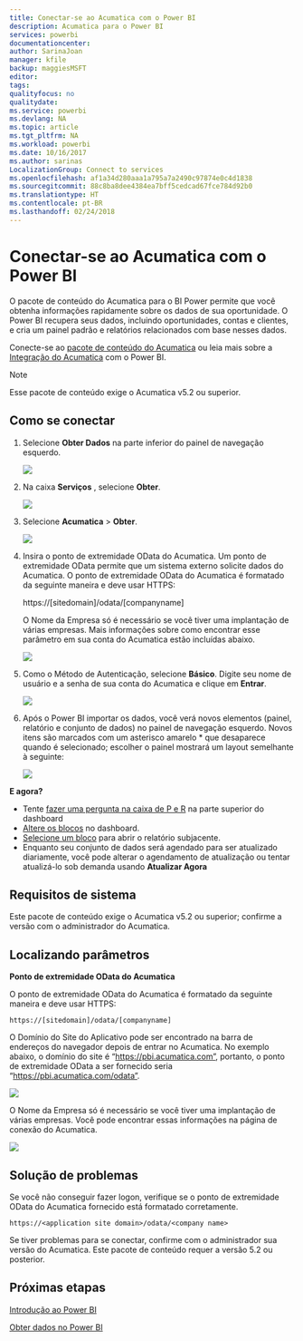 ```yaml
---
title: Conectar-se ao Acumatica com o Power BI
description: Acumatica para o Power BI
services: powerbi
documentationcenter: 
author: SarinaJoan
manager: kfile
backup: maggiesMSFT
editor: 
tags: 
qualityfocus: no
qualitydate: 
ms.service: powerbi
ms.devlang: NA
ms.topic: article
ms.tgt_pltfrm: NA
ms.workload: powerbi
ms.date: 10/16/2017
ms.author: sarinas
LocalizationGroup: Connect to services
ms.openlocfilehash: af1a34d280aaa1a795a7a2490c97874e0c4d1838
ms.sourcegitcommit: 88c8ba8dee4384ea7bff5cedcad67fce784d92b0
ms.translationtype: HT
ms.contentlocale: pt-BR
ms.lasthandoff: 02/24/2018
---
```

# <a name="connect-to-acumatica-with-power-bi"></a>Conectar-se ao Acumatica com o Power BI
O pacote de conteúdo do Acumatica para o BI Power permite que você obtenha informações rapidamente sobre os dados de sua oportunidade. O Power BI recupera seus dados, incluindo oportunidades, contas e clientes, e cria um painel padrão e relatórios relacionados com base nesses dados.

Conecte-se ao [pacote de conteúdo do Acumatica](https://app.powerbi.com/getdata/services/acumatica) ou leia mais sobre a [Integração do Acumatica](https://powerbi.microsoft.com/integrations/acumatica) com o Power BI.

>[!NOTE]
>Esse pacote de conteúdo exige o Acumatica v5.2 ou superior.

## <a name="how-to-connect"></a>Como se conectar
1. Selecione **Obter Dados** na parte inferior do painel de navegação esquerdo.
   
   ![](media/service-connect-to-acumatica/getdata3.png)
2. Na caixa **Serviços** , selecione **Obter**.
   
   ![](media/service-connect-to-acumatica/getdata2.png)
3. Selecione **Acumatica** \> **Obter**.
   
   ![](media/service-connect-to-acumatica/acumatica.png)
4. Insira o ponto de extremidade OData do Acumatica. Um ponto de extremidade OData permite que um sistema externo solicite dados do Acumatica. O ponto de extremidade OData do Acumatica é formatado da seguinte maneira e deve usar HTTPS:
   
     https://[sitedomain]/odata/[companyname]
   
   O Nome da Empresa só é necessário se você tiver uma implantação de várias empresas. Mais informações sobre como encontrar esse parâmetro em sua conta do Acumatica estão incluídas abaixo.
   
   ![](media/service-connect-to-acumatica/parameters.png)
5. Como o Método de Autenticação, selecione **Básico**. Digite seu nome de usuário e a senha de sua conta do Acumatica e clique em **Entrar**.
   
    ![](media/service-connect-to-acumatica/creds2.png)
6. Após o Power BI importar os dados, você verá novos elementos (painel, relatório e conjunto de dados) no painel de navegação esquerdo. Novos itens são marcados com um asterisco amarelo \* que desaparece quando é selecionado; escolher o painel mostrará um layout semelhante à seguinte:
   
    ![](media/service-connect-to-acumatica/dashboard.png)

**E agora?**

* Tente [fazer uma pergunta na caixa de P e R](power-bi-q-and-a.md) na parte superior do dashboard
* [Altere os blocos](service-dashboard-edit-tile.md) no dashboard.
* [Selecione um bloco](service-dashboard-tiles.md) para abrir o relatório subjacente.
* Enquanto seu conjunto de dados será agendado para ser atualizado diariamente, você pode alterar o agendamento de atualização ou tentar atualizá-lo sob demanda usando **Atualizar Agora**

## <a name="system-requirements"></a>Requisitos de sistema
Este pacote de conteúdo exige o Acumatica v5.2 ou superior; confirme a versão com o administrador do Acumatica.

## <a name="finding-parameters"></a>Localizando parâmetros
**Ponto de extremidade OData do Acumatica**

O ponto de extremidade OData do Acumatica é formatado da seguinte maneira e deve usar HTTPS:

    https://[sitedomain]/odata/[companyname]

O Domínio do Site do Aplicativo pode ser encontrado na barra de endereços do navegador depois de entrar no Acumatica. No exemplo abaixo, o domínio do site é “https://pbi.acumatica.com”, portanto, o ponto de extremidade OData a ser fornecido seria “https://pbi.acumatica.com/odata”.

 ![](media/service-connect-to-acumatica/url.png)

O Nome da Empresa só é necessário se você tiver uma implantação de várias empresas. Você pode encontrar essas informações na página de conexão do Acumatica.

![](media/service-connect-to-acumatica/signin2.png)

## <a name="troubleshooting"></a>Solução de problemas
Se você não conseguir fazer logon, verifique se o ponto de extremidade OData do Acumatica fornecido está formatado corretamente.

    https://<application site domain>/odata/<company name>

Se tiver problemas para se conectar, confirme com o administrador sua versão do Acumatica. Este pacote de conteúdo requer a versão 5.2 ou posterior.

## <a name="next-steps"></a>Próximas etapas
[Introdução ao Power BI](service-get-started.md)

[Obter dados no Power BI](service-get-data.md)

